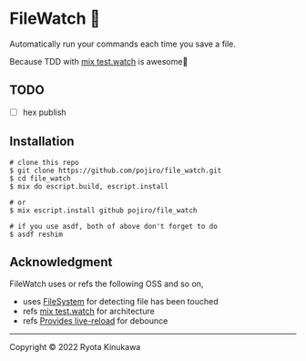 # FileWatch 👀

Automatically run your commands each time you save a file.

Because TDD with [mix test.watch](https://github.com/lpil/mix-test.watch) is awesome🎉

## TODO

- [ ] hex publish

## Installation

```
# clone this repo
$ git clone https://github.com/pojiro/file_watch.git
$ cd file_watch
$ mix do escript.build, escript.install

# or
$ mix escript.install github pojiro/file_watch

# if you use asdf, both of above don't forget to do
$ asdf reshim
```

## Acknowledgment

FileWatch uses or refs the following OSS and so on,

- uses [FileSystem](https://github.com/falood/file_system) for detecting file has been touched
- refs [mix test.watch](https://github.com/lpil/mix-test.watch) for architecture
- refs [Provides live-reload](https://github.com/phoenixframework/phoenix_live_reload) for debounce

---

Copyright © 2022 Ryota Kinukawa
